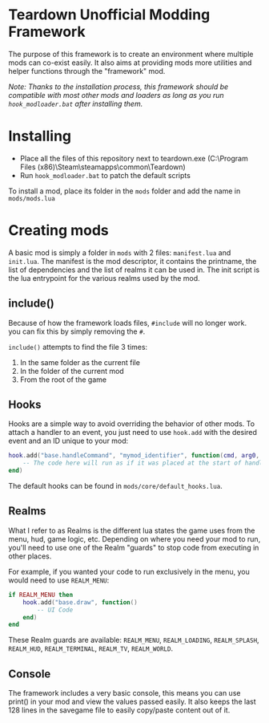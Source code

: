 # Teardown Unofficial Modding Framework

The purpose of this framework is to create an environment where multiple mods can co-exist easily.
It also aims at providing mods more utilities and helper functions through the "framework" mod.

_Note: Thanks to the installation process, this framework should be compatible with most other mods and loaders as long as you run `hook_modloader.bat` after installing them._

# Installing

- Place all the files of this repository next to teardown.exe (C:\Program Files (x86)\Steam\steamapps\common\Teardown)
- Run `hook_modloader.bat` to patch the default scripts

To install a mod, place its folder in the `mods` folder and add the name in `mods/mods.lua`

# Creating mods

A basic mod is simply a folder in `mods` with 2 files: `manifest.lua` and `init.lua`.
The manifest is the mod descriptor, it contains the printname, the list of dependencies and the list of realms it can be used in.
The init script is the lua entrypoint for the various realms used by the mod.

## include()

Because of how the framework loads files, `#include` will no longer work. you can fix this by simply removing the `#`.

`include()` attempts to find the file 3 times:

1. In the same folder as the current file
2. In the folder of the current mod
3. From the root of the game

## Hooks

Hooks are a simple way to avoid overriding the behavior of other mods. To attach a handler to an event, you just need to use `hook.add` with the desired event and an ID unique to your mod:

```lua
hook.add("base.handleCommand", "mymod_identifier", function(cmd, arg0, ...)
	-- The code here will run as if it was placed at the start of handleCommand()
end)
```

The default hooks can be found in `mods/core/default_hooks.lua`.

## Realms

What I refer to as Realms is the different lua states the game uses from the menu, hud, game logic, etc.
Depending on where you need your mod to run, you'll need to use one of the Realm "guards" to stop code from executing in other places.

For example, if you wanted your code to run exclusively in the menu, you would need to use `REALM_MENU`:

```lua
if REALM_MENU then
	hook.add("base.draw", function()
		-- UI Code
	end)
end
```

These Realm guards are available: `REALM_MENU`, `REALM_LOADING`, `REALM_SPLASH`, `REALM_HUD`, `REALM_TERMINAL`, `REALM_TV`, `REALM_WORLD`.

## Console

The framework includes a very basic console, this means you can use print() in your mod and view the values passed easily.
It also keeps the last 128 lines in the savegame file to easily copy/paste content out of it.
